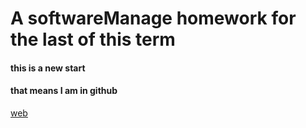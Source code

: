 A softwareManage homework for the last of this term
===================================================

#### this is a new start 
#### that means I am in github

[web](https://github.com/TizzyTJony/world2)

